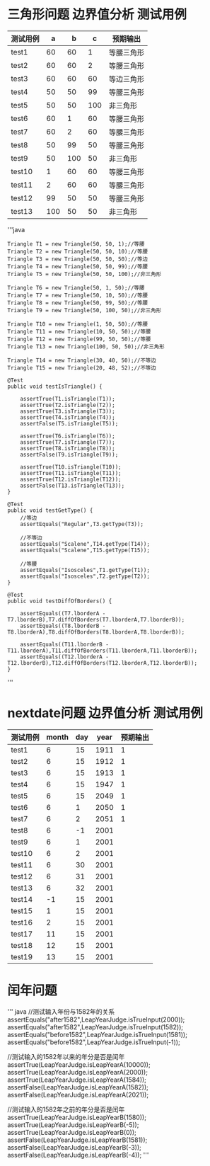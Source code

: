 # 三角形问题 边界值分析 测试用例

测试用例|a|b|c|预期输出
--|--|--|--|--
test1|60|60|1|等腰三角形
test2|60|60|2|等腰三角形
test3|60|60|60|等边三角形
test4|50|50|99|等腰三角形
test5|50|50|100|非三角形
test6|60|1|60|等腰三角形
test7|60|2|60|等腰三角形
test8|50|99|50|等腰三角形
test9|50|100|50|非三角形
test10|1|60|60|等腰三角形
test11|2|60|60|等腰三角形
test12|99|50|50|等腰三角形
test13|100|50|50|非三角形

'''java
	
	Triangle T1 = new Triangle(50, 50, 1);//等腰
	Triangle T2 = new Triangle(50, 50, 10);//等腰
	Triangle T3 = new Triangle(50, 50, 50);//等边
	Triangle T4 = new Triangle(50, 50, 99);//等腰
	Triangle T5 = new Triangle(50, 50, 100);//非三角形
	
	Triangle T6 = new Triangle(50, 1, 50);//等腰
	Triangle T7 = new Triangle(50, 10, 50);//等腰
	Triangle T8 = new Triangle(50, 99, 50);//等腰
	Triangle T9 = new Triangle(50, 100, 50);//非三角形

	Triangle T10 = new Triangle(1, 50, 50);//等腰
	Triangle T11 = new Triangle(10, 50, 50);//等腰
	Triangle T12 = new Triangle(99, 50, 50);//等腰
	Triangle T13 = new Triangle(100, 50, 50);//非三角形
	
	Triangle T14 = new Triangle(30, 40, 50);//不等边
	Triangle T15 = new Triangle(20, 48, 52);//不等边

	@Test
	public void testIsTriangle() {
		
		assertTrue(T1.isTriangle(T1));
		assertTrue(T2.isTriangle(T2));
		assertTrue(T3.isTriangle(T3));
		assertTrue(T4.isTriangle(T4));
		assertFalse(T5.isTriangle(T5));
		
		assertTrue(T6.isTriangle(T6));
		assertTrue(T7.isTriangle(T7));
		assertTrue(T8.isTriangle(T8));
		assertFalse(T9.isTriangle(T9));
		
		assertTrue(T10.isTriangle(T10));
		assertTrue(T11.isTriangle(T11));
		assertTrue(T12.isTriangle(T12));
		assertFalse(T13.isTriangle(T13));
	}

	@Test
	public void testGetType() {
		//等边
		assertEquals("Regular",T3.getType(T3));
		
		//不等边
		assertEquals("Scalene",T14.getType(T14));
		assertEquals("Scalene",T15.getType(T15));
		
		//等腰
		assertEquals("Isosceles",T1.getType(T1));
		assertEquals("Isosceles",T2.getType(T2));
	}
	
	@Test
	public void testDiffOfBorders() {
		
		assertEquals((T7.lborderA - T7.lborderB),T7.diffOfBorders(T7.lborderA,T7.lborderB));
		assertEquals((T8.lborderB - T8.lborderA),T8.diffOfBorders(T8.lborderA,T8.lborderB));
		
		assertEquals((T11.lborderB - T11.lborderA),T11.diffOfBorders(T11.lborderA,T11.lborderB));
		assertEquals((T12.lborderA - T12.lborderB),T12.diffOfBorders(T12.lborderA,T12.lborderB));
	}
'''

# nextdate问题 边界值分析 测试用例

测试用例|month|day|year|预期输出
--|--|--|--|--
test1|6|15|1911|1
test2|6|15|1912|1
test3|6|15|1913|1
test4|6|15|1947|1
test5|6|15|2049|1
test6|6|1|2050|1
test7|6|2|2051|1
test8|6|-1|2001|
test9|6|1|2001|
test10|6|2|2001|
test11|6|30|2001|
test12|6|31|2001|
test13|6|32|2001|
test14|-1|15|2001|
test15|1|15|2001|
test16|2|15|2001|
test17|11|15|2001|
test18|12|15|2001|
test19|13|15|2001|

# 闰年问题

''' java
//测试输入年份与1582年的关系
assertEquals("after1582",LeapYearJudge.isTrueInput(2000));
assertEquals("after1582",LeapYearJudge.isTrueInput(1582));
assertEquals("before1582",LeapYearJudge.isTrueInput(1581));
assertEquals("before1582",LeapYearJudge.isTrueInput(-1));
		
//测试输入的1582年以来的年分是否是闰年
assertTrue(LeapYearJudge.isLeapYearA(10000));
assertTrue(LeapYearJudge.isLeapYearA(2000));
assertTrue(LeapYearJudge.isLeapYearA(1584));
assertFalse(LeapYearJudge.isLeapYearA(1582));
assertFalse(LeapYearJudge.isLeapYearA(2021));
		
//测试输入的1582年之前的年分是否是闰年
assertTrue(LeapYearJudge.isLeapYearB(1580));
assertTrue(LeapYearJudge.isLeapYearB(-5));
assertTrue(LeapYearJudge.isLeapYearB(0));
assertFalse(LeapYearJudge.isLeapYearB(1581));
assertFalse(LeapYearJudge.isLeapYearB(-3));
assertFalse(LeapYearJudge.isLeapYearB(-4));
'''
